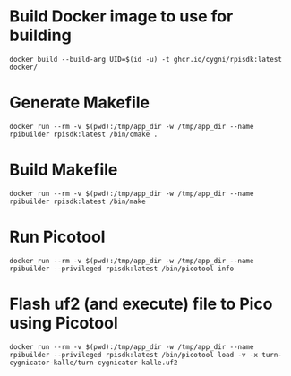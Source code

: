 # Build Docker image to use for building
```
docker build --build-arg UID=$(id -u) -t ghcr.io/cygni/rpisdk:latest docker/
```

# Generate Makefile
```
docker run --rm -v $(pwd):/tmp/app_dir -w /tmp/app_dir --name rpibuilder rpisdk:latest /bin/cmake .
```

# Build Makefile
```
docker run --rm -v $(pwd):/tmp/app_dir -w /tmp/app_dir --name rpibuilder rpisdk:latest /bin/make
```

# Run Picotool
```
docker run --rm -v $(pwd):/tmp/app_dir -w /tmp/app_dir --name rpibuilder --privileged rpisdk:latest /bin/picotool info
```

# Flash uf2 (and execute) file to Pico using Picotool
```
docker run --rm -v $(pwd):/tmp/app_dir -w /tmp/app_dir --name rpibuilder --privileged rpisdk:latest /bin/picotool load -v -x turn-cygnicator-kalle/turn-cygnicator-kalle.uf2
```